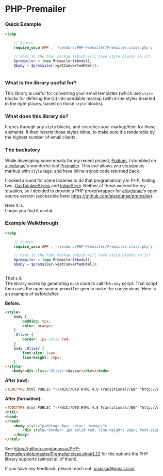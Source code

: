 PHP-Premailer
=============

### Quick Example

``` php
<?php

    // Source
    require_once APP . '/vendors/PHP-Premailer/Premailer.class.php';

    // Pass in the html markup (which will have style blocks in it)
    $premailer = (new Premailer($body));    
    $body = $premailer->getConvertedHtml();
    
```

### What is the library useful for?

This library is useful for converting your email templates (which use `style` blocks for defining the UI) into sendable markup (with inline styles inserted in the right places, based on those `style` blocks).

### What does this library do?

It goes through any `style` blocks, and searches your markup/html for those elements. It then inserts those styles inline, to make sure it's renderable by the highest number of email clients.

### The backstory

While developing some emails for my recent project, [Podium](http://hellopodium.com/), I stumbled on [alexdunae](https://github.com/alexdunae)'s wonderful tool [Premailer](http://premailer.dialect.ca/). This tool allows you copy/paste markup with `style` tags, and have inline-styled code returned back.

I looked around for some libraries to do that programatically in PHP, finding two. [CssToInlineStyles](https://github.com/tijsverkoyen/CssToInlineStyles) and [InlineStyle](https://github.com/christiaan/InlineStyle). Neither of these worked for my situation, so I decided to provide a PHP proxy/wrapper for [alexdunae](https://github.com/alexdunae/premailer)'s open source version (accessible here: <https://github.com/alexdunae/premailer>).

Here it is.  
I hope you find it useful.

### Example Walkthrough

``` php
<?php

    // Source
    require_once APP . '/vendors/PHP-Premailer/Premailer.class.php';

    // Pass in the html markup (which will have style blocks in it)
    $premailer = (new Premailer($body));    
    $body = $premailer->getConvertedHtml();
    
```

That's it.  
The library works by generating `bash` code to call the `ruby` script. That script then uses the open source `premailer` gem to make the conversions. Here is an example of before/after:

**Before:**

``` html
<style>
	body {
		padding: 0px;
		color: orange;
	}
	.Oliver {
		border: 1px solid red;
	}
	body .Oliver {
		font-size: 14px;
		line-height: 20px;
	}
</style>
   <body><div class="Oliver">Nassar</div></body>
```

**After (raw):**

``` html
<!DOCTYPE html PUBLIC "-//W3C//DTD HTML 4.0 Transitional//EN" "http://www.w3.org/TR/REC-html40/loose.dtd"><html><head></head><body style="padding: 0px; color: orange;"><div style="border: 1px solid red; line-height: 20px; font-size: 14px;">Nassar</div></body></html>
```

**After (formatted):**

``` html
<!DOCTYPE html PUBLIC "-//W3C//DTD HTML 4.0 Transitional//EN" "http://www.w3.org/TR/REC-html40/loose.dtd">
<html>
<head>
</head>
	<body style="padding: 0px; color: orange;">
		<div style="border: 1px solid red; line-height: 20px; font-size: 14px;">Nassar</div>
	</body>
</html>
```

See <https://github.com/onassar/PHP-Premailer/blob/master/Premailer.class.php#L22> for the options the PHP library supports (almost all of them).

If you have any feedback, please reach out: <onassar@gmail.com>